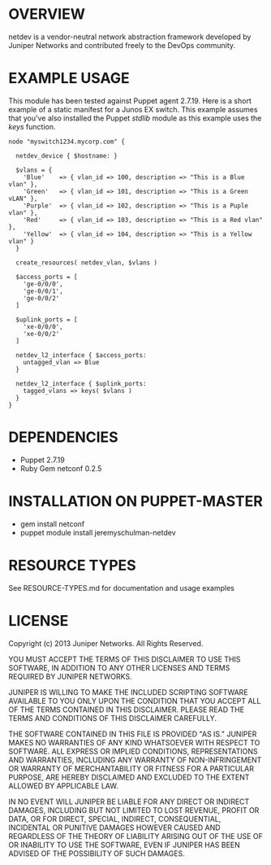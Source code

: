 # OVERVIEW

netdev is a vendor-neutral network abstraction framework developed by Juniper Networks 
and contributed freely to the DevOps community.

# EXAMPLE USAGE

This module has been tested against Puppet agent 2.7.19.  Here is a short example of a static manifest for a Junos EX switch.  This example assumes that you've also installed the Puppet _stdlib_ module as this example uses the _keys_ function.

~~~~
node "myswitch1234.mycorp.com" {
     
  netdev_device { $hostname: }
    
  $vlans = {
    'Blue'    => { vlan_id => 100, description => "This is a Blue vlan" },
    'Green'   => { vlan_id => 101, description => "This is a Green vLAN" },
    'Purple'  => { vlan_id => 102, description => "This is a Puple vlan" },
    'Red'     => { vlan_id => 103, description => "This is a Red vlan" },
    'Yellow'  => { vlan_id => 104, description => "This is a Yellow vlan" }   
  }
    
  create_resources( netdev_vlan, $vlans )
    
  $access_ports = [
    'ge-0/0/0',
    'ge-0/0/1',
    'ge-0/0/2'
  ]
    
  $uplink_ports = [
    'xe-0/0/0',
    'xe-0/0/2'
  ]
      
  netdev_l2_interface { $access_ports:
    untagged_vlan => Blue
  }
          
  netdev_l2_interface { $uplink_ports:
    tagged_vlans => keys( $vlans )
  }
}
~~~~
  
# DEPENDENCIES

  * Puppet 2.7.19
  * Ruby Gem netconf 0.2.5

# INSTALLATION ON PUPPET-MASTER

  * gem install netconf
  * puppet module install jeremyschulman-netdev 

# RESOURCE TYPES

See RESOURCE-TYPES.md for documentation and usage examples

# LICENSE

Copyright (c) 2013  Juniper Networks. All Rights Reserved.

YOU MUST ACCEPT THE TERMS OF THIS DISCLAIMER TO USE THIS SOFTWARE, 
IN ADDITION TO ANY OTHER LICENSES AND TERMS REQUIRED BY JUNIPER NETWORKS.
 
JUNIPER IS WILLING TO MAKE THE INCLUDED SCRIPTING SOFTWARE AVAILABLE TO YOU
ONLY UPON THE CONDITION THAT YOU ACCEPT ALL OF THE TERMS CONTAINED IN THIS
DISCLAIMER. PLEASE READ THE TERMS AND CONDITIONS OF THIS DISCLAIMER
CAREFULLY.

THE SOFTWARE CONTAINED IN THIS FILE IS PROVIDED "AS IS." JUNIPER MAKES NO
WARRANTIES OF ANY KIND WHATSOEVER WITH RESPECT TO SOFTWARE. ALL EXPRESS OR
IMPLIED CONDITIONS, REPRESENTATIONS AND WARRANTIES, INCLUDING ANY WARRANTY
OF NON-INFRINGEMENT OR WARRANTY OF MERCHANTABILITY OR FITNESS FOR A
PARTICULAR PURPOSE, ARE HEREBY DISCLAIMED AND EXCLUDED TO THE EXTENT
ALLOWED BY APPLICABLE LAW.

IN NO EVENT WILL JUNIPER BE LIABLE FOR ANY DIRECT OR INDIRECT DAMAGES, 
INCLUDING BUT NOT LIMITED TO LOST REVENUE, PROFIT OR DATA, OR
FOR DIRECT, SPECIAL, INDIRECT, CONSEQUENTIAL, INCIDENTAL OR PUNITIVE DAMAGES
HOWEVER CAUSED AND REGARDLESS OF THE THEORY OF LIABILITY ARISING OUT OF THE 
USE OF OR INABILITY TO USE THE SOFTWARE, EVEN IF JUNIPER HAS BEEN ADVISED OF 
THE POSSIBILITY OF SUCH DAMAGES.
